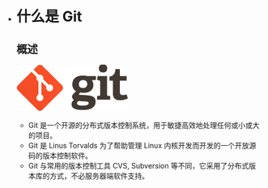 - # 什么是 Git

  ## 概述

  ![](mdpic/f7246b600c338744a9591cd7530fd9f9d62aa0f8.png)

  - Git 是一个开源的分布式版本控制系统，用于敏捷高效地处理任何或小或大的项目。
  - Git 是 Linus Torvalds 为了帮助管理 Linux 内核开发而开发的一个开放源码的版本控制软件。
  - Git 与常用的版本控制工具 CVS, Subversion 等不同，它采用了分布式版本库的方式，不必服务器端软件支持。

